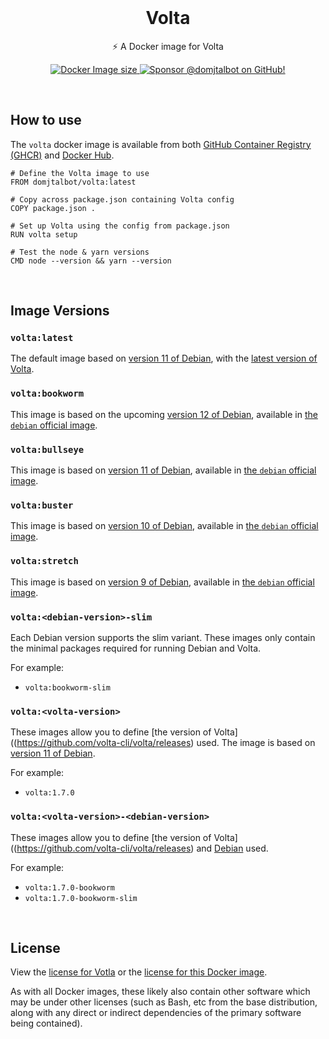 <br/>

<h1 align="center">Volta</h1>

<p align="center">⚡ A Docker image for Volta</p>

<div align="center">
  <p dir="auto">
    <a href="https://hub.docker.com/r/domjtalbot/volta">
      <img src="https://img.shields.io/docker/image-size/domjtalbot/volta/latest?style=flat&logoColor=white&logo=docker" alt="Docker Image size" />
    </a>
    <a href="https://github.com/sponsors/domjtalbot">
      <img src="https://img.shields.io/badge/Sponsor @domjtalbot-30363D?style=flat&logo=GitHub-Sponsors&logoColor=#EA4AAA" alt="Sponsor @domjtalbot on GitHub!" />
    </a>
  </p>
</div>


<br/>

## How to use

The `volta` docker image is available from both [GitHub Container Registry (GHCR)](https://github.com/domjtalbot/docker-volta/pkgs/container/volta) and [Docker Hub](https://hub.docker.com/r/domjtalbot/volta).

```docker
# Define the Volta image to use
FROM domjtalbot/volta:latest

# Copy across package.json containing Volta config
COPY package.json .

# Set up Volta using the config from package.json
RUN volta setup

# Test the node & yarn versions
CMD node --version && yarn --version
```

 
<br/>

## Image Versions

### `volta:latest`

The default image based on [version 11 of Debian](https://www.debian.org/releases/bullseye/), with the [latest version of Volta](https://github.com/volta-cli/volta/releases).

### `volta:bookworm`

This image is based on the upcoming [version 12 of Debian](https://www.debian.org/releases/bookworm/), available in [the `debian` official image](https://hub.docker.com/_/debian).

### `volta:bullseye`

This image is based on [version 11 of Debian](https://www.debian.org/releases/bullseye/), available in [the `debian` official image](https://hub.docker.com/_/debian).

### `volta:buster`

This image is based on [version 10 of Debian](https://www.debian.org/releases/buster/), available in [the `debian` official image](https://hub.docker.com/_/debian).

### `volta:stretch`

This image is based on [version 9 of Debian](https://www.debian.org/releases/stretch/), available in [the `debian` official image](https://hub.docker.com/_/debian).

### `volta:<debian-version>-slim`

Each Debian version supports the slim variant. These images only contain the minimal packages required for running Debian and Volta.

For example:
- `volta:bookworm-slim`

### `volta:<volta-version>`

These images allow you to define [the version of Volta]((https://github.com/volta-cli/volta/releases) used. The image is based on [version 11 of Debian](https://www.debian.org/releases/bullseye/).

For example:
- `volta:1.7.0`

### `volta:<volta-version>-<debian-version>`

These images allow you to define [the version of Volta]((https://github.com/volta-cli/volta/releases) and [Debian](https://www.debian.org/releases/bullseye/) used.

For example:
- `volta:1.7.0-bookworm`
- `volta:1.7.0-bookworm-slim`


<br/>

## License

View the [license for Votla](https://github.com/volta-cli/volta/blob/main/LICENSE) or the [license for this Docker image](LICENSE).

As with all Docker images, these likely also contain other software which may be under other licenses (such as Bash, etc from the base distribution, along with any direct or indirect dependencies of the primary software being contained).

<br/>
